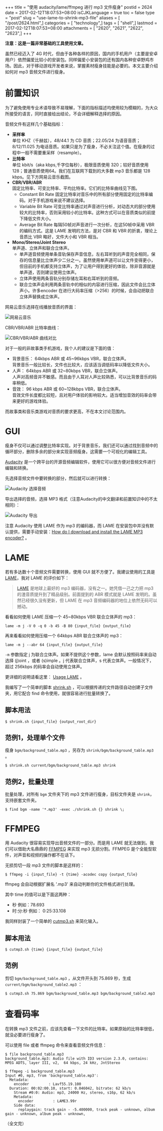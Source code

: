 +++
title = "使用 audacity/lame/ffmpeg 进行 mp3 文件瘦身"
postid = 2624
date = 2017-02-12T18:07:53+08:00
isCJKLanguage = true
toc = false
type = "post"
slug = "use-lame-to-shrink-mp3-file"
aliases = [ "/post/2624.html",]
categories = [ "technology",]
tags = [ "shell",]
lastmod = 2017-02-12T18:07:53+08:00
attachments = [ "2620", "2621", "2622", "2623",]
+++


**注意：这是一篇非常基础的工具使用文章。**

虽然已经迈入了 4G 时代，但由于各种各样的原因，国内的手机用户（主要是安卓用户）依然偏爱比较小的安装包。同样偏爱小安装包的还有国内各种安卓野鸡市场。因此，对于移动游戏开发者来说，掌握素材瘦身技能是必要的。本文主要介绍如何对 mp3 音频文件进行瘦身。<!--more-->

# 前置知识

为了避免使用专业术语导致不易理解，下面的指标描述均使用较为模糊的，为大众所接受的语言，同时直接给出结论，不会详细解释选择的原因。

音频文件有这样几个基础指标：

- **采样率**  
单位 KHZ（千赫兹），48/44.1 为 CD 音质；22.05/24 为语音音质；8/12/11.025 为电话音质。如果只是为了瘦身，不必关注这个值。在瘦身的过程中一般不需要重采样（resample）。
- **比特率**  
单位 kbit/s（aka kbps,千字位每秒），极限音质使用 320；较好音质使用 128；普通音质使用64。我们在互联网下载到的大多数 mp3 音乐都是 128 kbps。见下方网易云音乐截图。
- **CBR/VBR/ABR**  
固定比特率、可变比特率、平均比特率。它们的比特率曲线见下图。
    - Constant Bit Rate 固定比特率对音乐中的所有部分使用固定的比特率编码。对于手机游戏来说不建议选择。
    - Variable Bit Rate 可变比特率通过对声音进行分析，对动态大的部分使用较大的比特率，否则采用较小的比特率。这种方式可以在音质类似的前提下降低文件大小。
    - Average Bit Rate 每隔50帧对声音进行一次分析，在这50帧中采用 VBR 的编码方式。这是 LAME 发明的方法，是对 CBR 和 VBR 的折衷，理论上音质比 VBR 略好，文件大小和 VBR 相当。
- **Mono/Stereo/Joint Stereo**  
单声道、立体声和联合立体声。
    - 单声道音频使用单条音轨保存声音信息，左右耳听到的声音完全相同，保存的信息量比立体声少二分之一。虽然使用单声道可以让文件变得更小，但目前的手机都支持立体声，为了让用户得到更好的体验，除非音源就是单声道，否则建议使用立体声。
    - 立体声使用两条音轨分别存储左耳和右耳听到的音频。
    - 联合立体声会利用两条音轨中的相似的内容进行压缩，因此文件会比立体声小。许多encoder 在进行大码率压缩（>256）的时候，会自动把联合立体声替换成立体声。

网易云音乐选择在线播放音质的界面：

![网易云音乐][51]

CBR/VBR/ABR 比特率曲线：

![CBR/VBR/ABR 曲线对比][52]

对于一般的非故事类手机游戏，我个人的建议是下面的值：

- 背景音乐： 64kbps ABR 或 45~96kbps VBR，联合立体声。  
背景音乐一般比较长，文件也比较大，应该适当调低码率以降低文件大小。
- 人声： 64kbps ABR 或 32~80kbps VBR，联合立体声。  
人声对高频音并不敏感。而且由于人耳对人声比较熟悉，可以比背景音乐的码率稍低。
- 音效： 96 kbps ABR 或 60~128kbps VBR，联合立体声。  
音效文件长度都比较短，且对用户体验的影响较大。适当增加音效的码率会带来更好的游戏体验。

而故事类和音乐类游戏对音质的要求更高，不在本文讨论范围内。

# GUI

瘦身不仅可以通过调整比特率实现。对于背景音乐，我们还可以通过找到音频中的循环部分，删除多余的部分来实现音频瘦身。这需要一个可视化的编辑工具。

[Audacity][1] 是一个跨平台的开源音频编辑软件，使用它可以很方便对音频文件进行编辑和转换。

先选择音频文件中要转换的部分，然后就可以进行转换：

![Audacity 选择音频][53]

导出选择的音频，选择 MP3 格式（注意Audacity的中文翻译和前置知识中的不太相同）：

![Audacity 导出][54]

注意 Audacity 使用 LAME 作为 mp3 的编码器，而 LAME 在安装包中并没有默认提供，需要手动安装：[How do I download and install the LAME MP3 encoder?][52] 。

# LAME

若有多达数十个音频文件需要转换，使用 GUI 就不方便了。我建议使用的工具是 [LAME][3]，我对 LAME 的评价如下：

> [LAME][3] 是地球上最好的 mp3 编码器，没有之一。她凭借一己之力把 mp3 的渣音质提升到了精品级别。前面提到的 ABR 模式就是 LAME 发明的。虽然已经很久没有更新，但 LAME 在 mp3 音频编码器的地位上依然无码可以撼动。

看看如何使用 LAME 压缩一个 45~80kbps VBR 联合立体声的 mp3：

``` shell
lame -m j -V 0 -q 0 -b 45 -B 80 {input_file} {output_file}
```
再来看看如何使用压缩一个 64kbps ABR 联合立体声的 mp3：

``` shell
lame -m j --abr 64 {input_file} {output_file}
```

`-m` 参数指定 j 为联合立体声。如果不提供这个参数，lame 会默认按照码率来自动选择 (j)oint ，或者 (s)imple 。j 代表联合立体声，s 代表立体声。一般情况下，超过 256kbps 的码率会自动使用立体声。

更详细的说明请看这里： [Usage LAME][4] 。

我编写了一个简单的脚本 [shrink.sh][5] ，可以根据传递的文件路径自动创建子文件夹，用它配合 find 命令使用，就很容易进行批量转换了。

## 脚本用法

    $ shrink.sh {input_file} {output_root_dir}

## 范例1，处理单个文件

瘦身 `bgm/background_table.mp3` ，另存为 `shrink/bgm/background_table.mp3` 。

    $ shrink.sh current/bgm/background_table.mp3 shrink

## 范例2，批量处理

批量处理，对所有 `bgm` 文件夹下的 mp3 文件进行瘦身，目标文件夹是 `shrink`，支持嵌套文件夹。

    $ find bgm -name '*.mp3' -exec ./shrink.sh {} shrink \;

# FFMPEG

用 Audacity 很容易实现导出音频文件的一部分。而是用 LAME 就无法做到。我们可以借助大名鼎鼎的 [FFMPEG][7] 来实现 mp3 无损分割。FFMPEG 是个全能型软件，对声音和视频的操作都不在话下。

无损剪切一段 mp3 文件的脚本是这样的：

```
$ ffmpeg -i {input_file} -t {time} -acodec copy {output_file}
```

ffmpeg 会自动根据扩展名 '.mp3' 来自动判断你的文件格式进行处理。

其中 time 的值可以是下面这两种：

- 秒 例如：78.693
- 时:分:秒 例如： 0:25:33.108

我同样封装了一个简单的 [cutmp3.sh][6] 来简化输入。

## 脚本用法

    $ cutmp3.sh {time} {input_file} {output_file}

## 范例

剪切 `bgm/background_table.mp3` ，从文件开头到 75.869 秒，生成 `current/bgm/background_table2.mp3` ：

    $ cutmp3.sh 75.869 bgm/background_table.mp3 bgm/background_table2.mp3

# 查看码率

在转换 mp3 文件之前，应该先查看一下文件的比特率。如果原始的比特率很低，就没必要进行瘦身了。

可以使用 file 或者 ffmpeg 命令来查看音频文件信息：

``` shell
$ file background_table.mp3
background_table.mp3: Audio file with ID3 version 2.3.0, contains: MPEG ADTS, layer III, v2,  64 kbps, 24 kHz, JntStereo
```

``` shell
$ ffmpeg -i background_table.mp3
Input #0, mp3, from 'background_table.mp3':
  Metadata:
    encoder         : Lavf55.19.100
  Duration: 00:02:00.10, start: 0.046042, bitrate: 62 kb/s
    Stream #0:0: Audio: mp3, 24000 Hz, stereo, s16p, 62 kb/s
    Metadata:
      encoder         : LAME3.99r
    Side data:
      replaygain: track gain - -5.400000, track peak - unknown, album gain - unknown, album peak - unknown,
```

（全文完）

[1]: http://audacityteam.org/
[2]: http://manual.audacityteam.org/man/faq_installation_and_plug_ins.html#lame
[3]: http://lame.sourceforge.net/index.php
[4]: http://lame.cvs.sourceforge.net/viewvc/lame/lame/USAGE
[5]: https://gist.github.com/zrong/7821a249b22b96393c81113b3b8d755d
[6]: https://gist.github.com/zrong/f470b14dc51ecc5c62ae9d09671ba9ce
[7]: https://ffmpeg.org/
[51]: /uploads/2017/02/neteasemusic.jpg
[52]: /uploads/2017/02/cvabr.jpg
[53]: /uploads/2017/02/audacity1.png
[54]: /uploads/2017/02/audacity2.png
